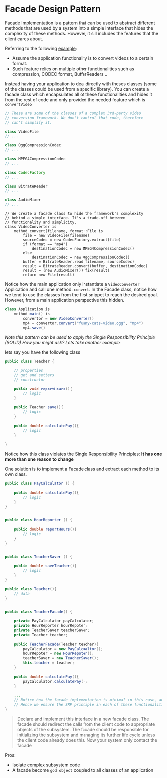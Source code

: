 # Facade Design Pattern



Facade Implementation is a pattern that can be used to abstract different methods that are used by a system into a simple interface that hides the complexity of these methods. However, it sill includes the features that the client cares about.



Referring to the following [example](https://refactoring.guru/design-patterns/facade):

* Assume the application functionality is to convert videos to a certain format.
* Such feature relies on multiple other functionalities such as compression, CODEC format, BufferReaders ..



Instead having your application to deal directly with theses classes (some of the classes could be used from a specific library). You can create a facade class which encapsulates all of these functionalities and hides it from the rest of code and only provided the needed feature which is `convertVideo`  



 ``` java
 // These are some of the classes of a complex 3rd-party video
 // conversion framework. We don't control that code, therefore
 // can't simplify it.
 
 class VideoFile
 // ...
 
 class OggCompressionCodec
 // ...
 
 class MPEG4CompressionCodec
 // ...
 
 class CodecFactory
 // ...
 
 class BitrateReader
 // ...
 
 class AudioMixer
 // ...
 ```



``` jade
// We create a facade class to hide the framework's complexity
// behind a simple interface. It's a trade-off between
// functionality and simplicity.
class VideoConverter is
    method convert(filename, format):File is
        file = new VideoFile(filename)
        sourceCodec = new CodecFactory.extract(file)
        if (format == "mp4")
            destinationCodec = new MPEG4CompressionCodec()
        else
            destinationCodec = new OggCompressionCodec()
        buffer = BitrateReader.read(filename, sourceCodec)
        result = BitrateReader.convert(buffer, destinationCodec)
        result = (new AudioMixer()).fix(result)
        return new File(result)
```



Notice how the main application only instantiate a `VideoConverter` Application and call one method: `convert`. In the Facade class, notice how we tend to use the classes from the first snippet to reach the desired goal. However, from a main application perspective this hidden. 

``` java
class Application is
    method main() is
        convertor = new VideoConverter()
        mp4 = convertor.convert("funny-cats-video.ogg", "mp4")
        mp4.save()
```

*Note this pattern can be used to apply the Single Responsibility Principle (SOLID) How you might ask? Lets take another example*



lets say you have the following class

```java
public class Teacher {

    // properties
    // get and setters
    // constructor
    
    public void reportHours(){
        // logic
    }
    
    public Teacher save(){
        // logic
    }
    
    public double calculatePay(){
        // logic
    }
    
}
```



Notice how this class violates the Single Responsibility Principles: **It has one more than one reason to change**

One solution is to implement a Facade class and extract each method to its own class.

```java
public class PayCalculator () {
    
    public double calculatePay(){
        // logic
    }
}


public class HourReporter () {
    
    public double reportHours(){
        // logic
    }
}


public class TeacherSaver () {
    
    public double saveTeacher(){
        // logic
    }
}

public class Teacher(){
    // data
}


public class TeacherFacade() {
    
    private PayCalculator payCalculator;
    private HourReporter hourRepoter;
    private TeacherSaver teacherSaver;
    private Teacher teacher;
    
    public TeacherFacade(Teacher teacher){
        payCalculator = new PayCalcualtor();
        hourRepoter = new HourRepoter();
        teacherSaver = new TeacherSaver();
        this.teacher = teacher;
    }
    
    public double calculatePay(){
        payCalculator.calculatePay();
    }
    
    ...
    // Notice how the facade implementation is minimal in this case, and only call the method we abstracted
    // Hence we ensure the SRP principle in each of these functionalities.
}
```



> Declare and implement this interface in a new facade class. The facade should redirect the calls from the client code to appropriate objects of the subsystem. The facade should be responsible for initializing the subsystem and managing its further life cycle unless the client code already does this. Now your system only contact the facade



Pros:

* Isolate complex subsystem code
* A facade become `god object` coupled to all classes of an application